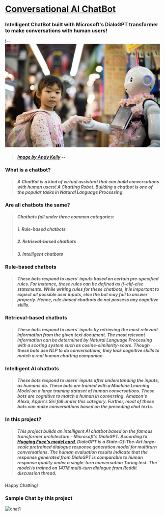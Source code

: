# [Conversational AI ChatBot](https://www.kaggle.com/rajkumarl/conversational-ai-chatbot)

### Intelligent ChatBot built with Microsoft's DialoGPT transformer to make conversations with human users! 

!--![cover image](https://raw.githubusercontent.com/RajkumarGalaxy/dataset/master/Images/robo%20girl.jpg)
> ##### [Image by Andy Kelly](https://unsplash.com/@askkell) --

### What is a chatbot?

>##### A ChatBot is a kind of virtual assistant that can build conversations with human users! A *Chat*ting Ro*bot*. Building a chatbot is one of the popular tasks in Natural Language Processing.

### Are all chatbots the same?
>##### Chatbots fall under three common categories:
>##### 1. Rule-based chatbots
>##### 2. Retrieval-based chatbots
>##### 3. Intelligent chatbots

### Rule-based chatbots
>##### These bots respond to users' inputs based on certain pre-specified rules. For instance, these rules can be defined as if-elif-else statements. While writing rules for these chatbots, it is important to expect all possible user inputs, else the bot may fail to answer properly. Hence, rule-based chatbots do not possess any cognitive skills.

### Retrieval-based chatbots
>##### These bots respond to users' inputs by retrieving the most relevant information from the given text document. The most relevant information can be determined by Natural Language Processing with a scoring system such as cosine-similarity-score. Though these bots use NLP to do conversations, they lack cognitive skills to match a real human chatting companion.

### Intelligent AI chatbots
>##### These bots respond to users' inputs after understanding the inputs, as humans do. These bots are trained with a Machine Learning Model on a large training dataset of human conversations. These bots are cognitive to match a human in conversing. Amazon's Alexa, Apple's Siri fall under this category. Further, most of these bots can make conversations based on the preceding chat texts.

### In this project?
>##### This project builds an intelligent AI chatbot based on the famous transformer architecture - Microsoft's DialoGPT. According to [Hugging Face's model card](https://huggingface.co/microsoft/DialoGPT-medium), DialoGPT is a State-Of-The-Art large-scale pretrained dialogue response generation model for multiturn conversations. The human evaluation results indicate that the response generated from DialoGPT is comparable to human response quality under a single-turn conversation Turing test. The model is trained on 147M multi-turn dialogue from Reddit discussion thread.

Happy Chatting!

### Sample Chat by this project
![chat1](https://raw.githubusercontent.com/RajkumarGalaxy/Conversational-AI-ChatBot/main/chatbot_chats_1.jpg)
